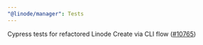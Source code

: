 ```yaml
---
"@linode/manager": Tests
---
```


Cypress tests for refactored Linode Create via CLI flow ([#10765](https://github.com/linode/manager/pull/10765))
